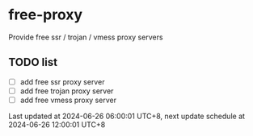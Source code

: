 
# free-proxy
Provide free ssr / trojan / vmess proxy servers


## TODO list
- [ ] add free ssr proxy server
- [ ] add free trojan proxy server
- [ ] add free vmess proxy server

Last updated at 2024-06-26 06:00:01 UTC+8, next update schedule at 2024-06-26 12:00:01 UTC+8

